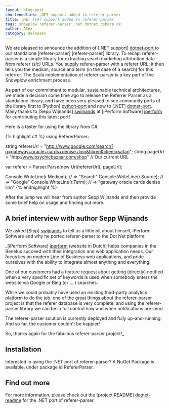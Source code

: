 ```yaml
---
layout: blog-post
shortenedlink: .NET support added to referer-parser
title: .NET (C#) support added to referer-parser
tags: snowplow referer-parser .net dotnet csharp c#
author: Alex
category: Releases
---
```


We are pleased to announce the addition of [.NET support] [dotnet-port] to our standalone [referer-parser] [referer-parser] library. To recap: referer-parser is a simple library for extracting seach marketing attribution data from referer _(sic)_ URLs. You supply referer-parser with a referer URL; it then tells you the medium, source and term (in the case of a search) for this referrer. The Scala implementation of referer-parser is a key part of the Snowplow enrichment process.

As part of our commitment to modular, sustainable technical architectures, we made a decision some time ago to release the Referrer Parser as a standalone library, and have been very pleased to see community ports of the library first to [Python] [python-port] and now to [.NET] [dotnet-port]. Many thanks to [Sepp Wijnands] [swijnands] at [iPerform Software] [iperform] for contributing this latest port!

Here is a taster for using the library from C#:

{% highlight c# %}
using RefererParser;

string refererUrl = "http://www.google.com/search?q=gateway+oracle+cards+denise+linn&hl=en&client=safari";
string pageUrl    = "http:/www.psychicbazaar.com/shop" // Our current URL

var referer = Parser.Parse(new Uri(refererUrl), pageUrl);

Console.WriteLine(r.Medium); // => "Search"
Console.WriteLine(r.Source); // => "Google"
Console.WriteLine(r.Term); // => "gateway oracle cards denise linn"
{% endhighlight %}

After the jump we will hear from author Sepp Wijnands and then provide some brief help on usage and finding out more.

<!--more-->

## A brief interview with author Sepp Wijnands

We asked [Sipp] [swijnands] to tell us a little bit about himself, iPerform Software and why he ported referer-parser to the Dot Net platform:

_[iPerform Software] [iperform] (website in Dutch) helps companies in the Benelux succeed with their integration and web application needs. Our focus lies on modern Line of Business web applications, and pride ourselves with the ability to integrate almost anything and everything.

One of our customers had a feature request about getting (directly) notified when a very specific set of keywords is used when somebody enters the website via Google or Bing (or ....) searches. 

While we could probably have used an existing third-party analytics platform to do the job, one of the great things about the referer-parser project is that the referer database is very complete, and using the referer-parser library we can be in full control how and when notifications are send.

The referer-parser solution is currently deployed and fully up-and-running. And so far, the customer couldn't be happier!

So, thanks again for the fabulous referer-parser project!_

## Installation

Interested in using the .NET port of referer-parser? A NuGet Package is available, under package id RefererParser.

## Find out more

For more information, please check out the [project README] [dotnet-readme] for the .NET port of referer-parser.

[swijnands]: https://github.com/swijnands
[iperform]: http://www.iperform.nl/
[python-port]: https://github.com/snowplow/referer-parser/tree/master/python
[dotnet-port]: https://github.com/snowplow/referer-parser/tree/master/dotnet
[dotnet-readme]: https://github.com/snowplow/referer-parser/blob/master/dotnet/README.md